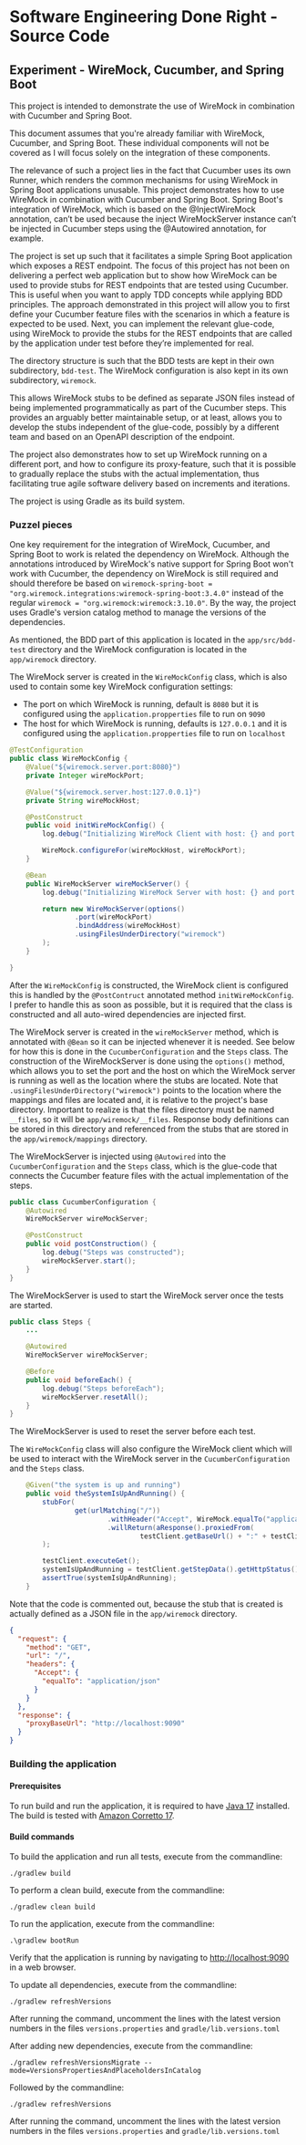 # Software Engineering Done Right - Source Code

## Experiment - WireMock, Cucumber, and Spring Boot

This project is intended to demonstrate the use of WireMock in combination with Cucumber and Spring Boot.

This document assumes that you're already familiar with WireMock, Cucumber, and Spring Boot.
These individual components will not be covered as I will focus solely on the integration of these components.

The relevance of such a project lies in the fact that Cucumber uses its own Runner, which renders the common mechanisms for using WireMock in Spring Boot applications unusable. This project demonstrates how to use WireMock in combination with Cucumber and Spring Boot.
Spring Boot's integration of WireMock, which is based on the @InjectWireMock annotation, can’t be used because the inject WireMockServer instance can’t be injected in Cucumber steps using the @Autowired annotation, for example.

The project is set up such that it facilitates a simple Spring Boot application which exposes a REST endpoint.
The focus of this project has not been on delivering a perfect web application but to show how WireMock can be used to provide stubs for REST endpoints that are tested using Cucumber.
This is useful when you want to apply TDD concepts while applying BDD principles.
The approach demonstrated in this project will allow you to first define your Cucumber feature files with the scenarios in which a feature is expected to be used.
Next, you can implement the relevant glue-code, using WireMock to provide the stubs for the REST endpoints that are called by the application under test before they’re implemented for real.

The directory structure is such that the BDD tests are kept in their own subdirectory, `bdd-test`.
The WireMock configuration is also kept in its own subdirectory, `wiremock`.

This allows WireMock stubs to be defined as separate JSON files instead of being implemented programmatically as part of the Cucumber steps.
This provides an arguably better maintainable setup, or at least, allows you to develop the stubs independent of the glue-code, possibly by a different team and based on an OpenAPI description of the endpoint.

The project also demonstrates how to set up WireMock running on a different port, and how to configure its proxy-feature, such that it is possible to gradually replace the stubs with the actual implementation, thus facilitating true agile software delivery based on increments and iterations.

The project is using Gradle as its build system.

### Puzzel pieces

One key requirement for the integration of WireMock, Cucumber, and Spring Boot to work is related the dependency on WireMock.
Although the annotations introduced by WireMock's native support for Spring Boot won't work with Cucumber, the dependency on WireMock is still required
and should therefore be based on `wiremock-spring-boot = "org.wiremock.integrations:wiremock-spring-boot:3.4.0"` instead of the regular `wiremock = "org.wiremock:wiremock:3.10.0"`.
By the way, the project uses Gradle's version catalog method to manage the versions of the dependencies.

As mentioned, the BDD part of this application is located in the `app/src/bdd-test` directory and the WireMock configuration is located in the `app/wiremock` directory.

The WireMock server is created in the `WireMockConfig` class, which is also used to contain some key WireMock configuration settings:
* The port on which WireMock is running, default is `8080` but it is configured using the `application.propperties` file to run on `9090`
* The host for which WireMock is running, defaults is `127.0.0.1` and it is configured using the `application.propperties` file to run on `localhost`

```java
@TestConfiguration
public class WireMockConfig {
    @Value("${wiremock.server.port:8080}")
    private Integer wireMockPort;

    @Value("${wiremock.server.host:127.0.0.1}")
    private String wireMockHost;

    @PostConstruct
    public void initWireMockConfig() {
        log.debug("Initializing WireMock Client with host: {} and port: {}", wireMockHost, wireMockPort);

        WireMock.configureFor(wireMockHost, wireMockPort);
    }

    @Bean
    public WireMockServer wireMockServer() {
        log.debug("Initializing WireMock Server with host: {} and port: {}", wireMockHost, wireMockPort);

        return new WireMockServer(options()
                .port(wireMockPort)
                .bindAddress(wireMockHost)
                .usingFilesUnderDirectory("wiremock")
        );
    }

}
```
After the `WireMockConfig` is constructed, the WireMock client is configured this is handled by the `@PostContruct` annotated method `initWireMockConfig`.
I prefer to handle this as soon as possible, but it is required that the class is constructed and all auto-wired dependencies are injected first.

The WireMock server is created in the `wireMockServer` method, which is annotated with `@Bean` so it can be injected whenever it is needed.
See below for how this is done in the `CucumberConfiguration` and the `Steps` class.
The construction of the WireMockServer is done using the `options()` method, which allows you to set the port and the host on which the WireMock server is running as well as the location where the stubs are located.
Note that `.usingFilesUnderDirectory("wiremock")` points to the location where the mappings and files are located and, it is relative to the project's base directory.
Important to realize is that the files directory must be named `__files`, so it will be `app/wiremock/__files`.
Response body definitions can be stored in this directory and referenced from the stubs that are stored in the `app/wiremock/mappings` directory.

The WireMockServer is injected using `@Autowired` into the `CucumberConfiguration` and the `Steps` class, which is the glue-code that connects the Cucumber feature files with the actual implementation of the steps.

```java
public class CucumberConfiguration {
    @Autowired
    WireMockServer wireMockServer;

    @PostConstruct
    public void postConstruction() {
        log.debug("Steps was constructed");
        wireMockServer.start();
    }
}
```
The WireMockServer is used to start the WireMock server once the tests are started.

```java
public class Steps {
    ...

    @Autowired
    WireMockServer wireMockServer;

    @Before
    public void beforeEach() {
        log.debug("Steps beforeEach");
        wireMockServer.resetAll();
    }
}
```
The WireMockServer is used to reset the server before each test.

The `WireMockConfig` class will also configure the WireMock client which will be used to interact with the WireMock server in the `CucumberConfiguration` and the `Steps` class.

```java
    @Given("the system is up and running")
    public void theSystemIsUpAndRunning() {
        stubFor(
                get(urlMatching("/"))
                        .withHeader("Accept", WireMock.equalTo("application/json"))
                        .willReturn(aResponse().proxiedFrom(
                                testClient.getBaseUrl() + ":" + testClient.getPort()))
        );

        testClient.executeGet();
        systemIsUpAndRunning = testClient.getStepData().getHttpStatus().is2xxSuccessful();
        assertTrue(systemIsUpAndRunning);
    }
```

Note that the code is commented out, because the stub that is created is actually defined as a JSON file in the `app/wiremock` directory.

```json
{
  "request": {
    "method": "GET",
    "url": "/",
    "headers": {
      "Accept": {
        "equalTo": "application/json"
      }
    }
  },
  "response": {
    "proxyBaseUrl": "http://localhost:9090"
  }
}
```

### Building the application

#### Prerequisites

To run build and run the application, it is required to have [Java 17](https://jdk.java.net/17/) installed.
The build is tested with [Amazon Corretto 17](https://docs.aws.amazon.com/corretto/latest/corretto-17-ug/downloads-list.html).

#### Build commands

To build the application and run all tests, execute from the commandline: 
```console
./gradlew build
```

To perform a clean build, execute from the commandline: 
```console
./gradlew clean build
```
To run the application, execute from the commandline:
```console
.\gradlew bootRun
```

Verify that the application is running by navigating to [http://localhost:9090](http://localhost:9090) in a web browser.

To update all dependencies, execute from the commandline:
```console
./gradlew refreshVersions
```
After running the command, uncomment the lines with the latest version numbers in the files `versions.properties` and `gradle/lib.versions.toml`

After adding new dependencies, execute from the commandline:
```console
./gradlew refreshVersionsMigrate --mode=VersionsPropertiesAndPlaceholdersInCatalog
```
Followed by the commandline:
```console
./gradlew refreshVersions
```
After running the command, uncomment the lines with the latest version numbers in the files `versions.properties` and `gradle/lib.versions.toml`

